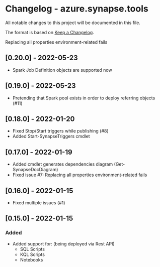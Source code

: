﻿# Changelog - azure.synapse.tools

All notable changes to this project will be documented in this file.

The format is based on [Keep a Changelog](https://keepachangelog.com/en/1.0.0/).

Replacing all properties environment-related fails

## [0.20.0] - 2022-05-23
* Spark Job Definition objects are supported now

## [0.19.0] - 2022-05-23
* Pretending that Spark pool exists in order to deploy referring objects (#11)

## [0.18.0] - 2022-01-20
* Fixed Stop/Start triggers while publishing (#8)
* Added Start-SynapseTriggers cmdlet

## [0.17.0] - 2022-01-19
* Added cmdlet generates dependencies diagram (Get-SynapseDocDiagram)
* Fixed issue #7: Replacing all properties environment-related fails

## [0.16.0] - 2022-01-15
* Fixed multiple issues (#1)

## [0.15.0] - 2022-01-15
### Added
* Added support for: (being deployed via Rest API)
  * SQL Scripts 
  * KQL Scripts
  * Notebooks

